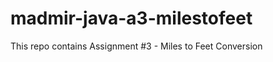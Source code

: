 madmir-java-a3-milestofeet
==========================

This repo contains Assignment #3 - Miles to Feet Conversion
